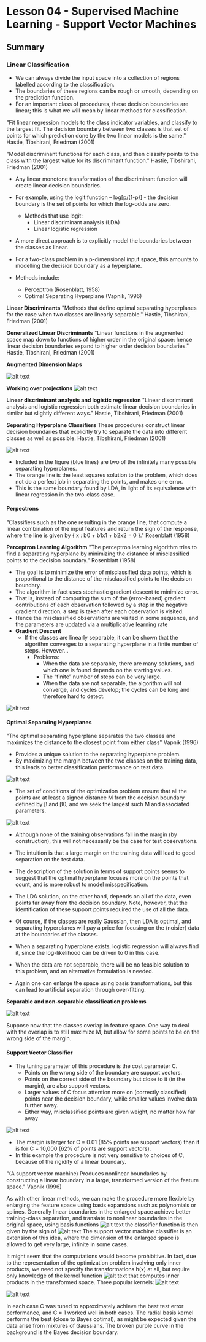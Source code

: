 # Lesson 04 - Supervised Machine Learning - Support Vector Machines

## Summary

### Linear Classification

- We can always divide the input space into a collection of regions labelled according to the classification.
- The boundaries of these regions can be rough or smooth, depending on the prediction function.
- For an important class of procedures, these decision boundaries are linear; this is what we will mean by linear methods for classification.

"Fit linear regression models to the class indicator variables, and classify to the
largest fit. The decision boundary between two classes is that set of points for
which prediction done by the two linear models is the same." Hastie, Tibshirani, Friedman (2001)

"Model discriminant functions for each class, and then classify points to the class
with the largest value for its discriminant function." Hastie, Tibshirani, Friedman (2001)

- Any linear monotone transformation of the discriminant function will create linear
decision boundaries.
- For example, using the logit function – log[p/(1-p)] - the decision boundary is the set of points for which the log-odds are zero.
  - Methods that use logit:
    - Linear discriminant analysis (LDA)
    - Linear logistic regression

- A more direct approach is to explicitly model the boundaries between the classes as linear.
- For a two-class problem in a p-dimensional input space, this amounts to modelling the decision boundary as a hyperplane.
- Methods include:
    - Perceptron (Rosenblatt, 1958)
    - Optimal Separating Hyperplane (Vapnik, 1996)

**Linear Discriminants**
"Methods that define optimal separating hyperplanes for the case when two classes are linearly separable." Hastie, Tibshirani, Friedman (2001)

**Generalized Linear Discriminants**
"Linear functions in the augmented space map down to functions of higher order in the original space: hence linear decision boundaries expand to higher order decision boundaries." Hastie, Tibshirani, Friedman (2001)

**Augmented Dimension Maps**

![alt text](_static/image_4.1.png)

**Working over projections**
![alt text](_static/image_4.2.png)

**Linear discriminant analysis and logistic regression**
"Linear discriminant analysis and logistic regression both estimate linear decision boundaries in similar but slightly different ways." Hastie, Tibshirani, Friedman (2001)

**Separating Hyperplane Classifiers**
These procedures construct linear decision boundaries that explicitly try to separate the data into different classes as well as possible. Hastie, Tibshirani, Friedman (2001)

![alt text](_static/image_4.3.png)

- Included in the figure (blue lines) are two of the infinitely many possible separating hyperplanes.
- The orange line is the least squares solution to the problem, which does not do a perfect job in separating the points, and makes one error.
- This is the same boundary found by LDA, in light of its equivalence with linear regression in the two-class case.

#### Perpectrons

"Classifiers such as the one resulting in the orange line, that compute a linear combination of the input features and return the sign of the response, where the line is given by { x : b0 + b1x1 + b2x2 = 0 }." Rosenblatt (1958)

**Perceptron Learning Algorithm**
"The perceptron learning algorithm tries to find a separating hyperplane by minimizing the distance of misclassified points to the decision boundary." Rosenblatt (1958)

- The goal is to minimize the error of misclassified data points, which is proportional to the distance of the misclassified points to the decision boundary.
- The algorithm in fact uses stochastic gradient descent to minimize error.
- That is, instead of computing the sum of the (error-based) gradient contributions of each observation followed by a step in the negative gradient direction, a step is taken after each observation is visited.
- Hence the misclassified observations are visited in some sequence, and the parameters are updated via a multiplicative learning rate
- **Gradient Descent**
  - If the classes are linearly separable, it can be shown that the algorithm converges to a separating hyperplane in a finite number of steps. However...
    - Problems:
      - When the data are separable, there are many solutions, and which one is found depends on the starting values.
      - The “finite” number of steps can be very large.
      - When the data are not separable, the algorithm will not converge, and cycles develop; the cycles can be long and therefore hard to detect.

![alt text](_static/image_4.4.png)

#### Optimal Separating Hyperplanes

"The optimal separating hyperplane separates the two classes and maximizes the distance to the closest point from either class" Vapnik (1996)

- Provides a unique solution to the separating hyperplane problem.
- By maximizing the margin between the two classes on the training data, this leads to better classification performance on test data.

![alt text](_static/image_4.5.png)

- The set of conditions of the optimization problem ensure that all the points are at least a signed distance M from the decision boundary defined by β and β0, and we seek the largest such M and associated parameters.

![alt text](_static/image_4.6.png)

- Although none of the training observations fall in the margin (by construction), this will not necessarily be the case for test observations.
- The intuition is that a large margin on the training data will lead to good separation on the test data.

- The description of the solution in terms of support points seems to suggest that the optimal hyperplane focuses more on the points that count, and is more robust to model misspecification.
- The LDA solution, on the other hand, depends on all of the data, even points far away from the decision boundary. Note, however, that the identification of these support points required the use of all the data.
- Of course, if the classes are really Gaussian, then LDA is optimal, and separating hyperplanes will pay a price for focusing on the (noisier) data at the boundaries of the classes.

- When a separating hyperplane exists, logistic regression will always find it, since the log-likelihood can be driven to 0 in this case.
- When the data are not separable, there will be no feasible solution to this problem, and an alternative formulation is needed.
- Again one can enlarge the space using basis transformations, but this can lead to artificial separation through over-fitting.

**Separable and non-separable classification problems**

![alt text](_static/image_4.7.png)

Suppose now that the classes overlap in feature space.
One way to deal with the overlap is to still maximize M, but allow for some points to be on the wrong side of the margin.

#### Support Vector Classifier

- The tuning parameter of this procedure is the cost parameter C.
  - Points on the wrong side of the boundary are support vectors.
  - Points on the correct side of the boundary but close to it (in the margin), are also support vectors.
  - Larger values of C focus attention more on (correctly classified) points near the decision boundary, while smaller values involve data further away.
  - Either way, misclassified points are given weight, no matter how far away

![alt text](_static/image_4.8.png)

- The margin is larger for C = 0.01 (85% points are support vectors) than it is for C = 10,000 (62% of points are support vectors).
- In this example the procedure is not very sensitive to choices of C, because of the rigidity of a linear boundary.

"(A support vector machine) Produces nonlinear boundaries by constructing a linear boundary in a large, transformed version of the feature space." Vapnik (1996)

As with other linear methods, we can make the procedure more flexible by enlarging the feature space using basis expansions such as polynomials or splines.
Generally linear boundaries in the enlarged space achieve better training-class separation, and translate to nonlinear boundaries in the original space, using basis functions
![alt text](_static/image_4.9.png)
the classifier function is then given by the sign of
![alt text](_static/image_4.10.png)
The support vector machine classifier is an extension of this idea, where the dimension of the enlarged space is allowed to get very large, infinite in some cases.

It might seem that the computations would become prohibitive.
In fact, due to the representation of the optimization problem involving only inner products, we need not specify the transformations h(x) at all, but require only knowledge of the kernel function
![alt text](_static/image_4.11.png)
that computes inner products in the transformed space.
Three popular kernels:
![alt text](_static/image_4.12.png)

![alt text](_static/image_4.13.png)

In each case C was tuned to approximately achieve the best test error performance, and C = 1 worked well in both cases. The radial basis kernel performs the best (close to Bayes optimal), as might be expected given the data arise from mixtures of Gaussians. The broken purple curve in the background is the Bayes decision boundary.
